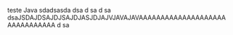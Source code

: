 teste Java
sdadsasda
dsa
d
sa
d
sa
dsaJSDAJDSAJDJSAJDJASJDJAJVJAVAJAVAAAAAAAAAAAAAAAAAAAAAAAAAAAAAAA
d
sa
